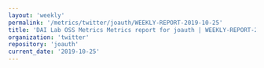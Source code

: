 ```yaml
---
layout: 'weekly'
permalink: '/metrics/twitter/joauth/WEEKLY-REPORT-2019-10-25'
title: 'DAI Lab OSS Metrics Metrics report for joauth | WEEKLY-REPORT-2019-10-25'
organization: 'twitter'
repository: 'joauth'
current_date: '2019-10-25'
---
```

